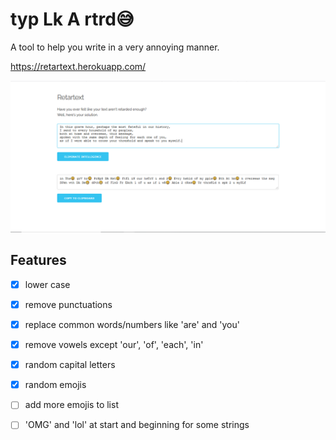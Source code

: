 # typ Lk A rtrd😅

A tool to help you write in a very annoying manner.

https://retartext.herokuapp.com/

![alt text](screenshot.PNG)



## Features

* [x] lower case

* [x] remove punctuations

* [x] replace common words/numbers like 'are' and 'you'

* [x] remove vowels except 'our', 'of', 'each', 'in'

* [x] random capital letters

* [x] random emojis

* [ ] add more emojis to list
	
* [ ] 'OMG' and 'lol' at start and beginning for some strings
